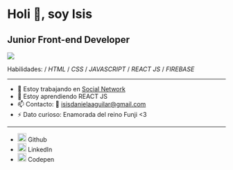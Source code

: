 # Holi 👋, soy Isis 
## Junior Front-end Developer 
![](https://media.giphy.com/media/QuIxFwQo0RMT1tASlV/giphy.gif)

Habilidades: / *HTML* / *CSS* / *JAVASCRIPT* / *REACT JS* / *FIREBASE* 

<hr>

- 🔭 Estoy trabajando en [Social Network](https://isisag.github.io/SCL019-social-network)
- 🌱 Estoy aprendiendo REACT JS  
- 📫 Contacto: 📧 isisdanielaaguilar@gmail.com 
- ⚡ Dato curioso: Enamorada del reino Funji <3  

<hr>

- [<img src='https://cdn.jsdelivr.net/npm/simple-icons@3.0.1/icons/github.svg' alt='github' height='20'>](https://github.com/https://github.com/Isisag) 
Github  
- [<img src='https://cdn.jsdelivr.net/npm/simple-icons@3.0.1/icons/linkedin.svg' alt='linkedin' height='20'>](https://www.linkedin.com/in/https://github.com/Isisag/) LinkedIn
- [<img src='https://cdn.jsdelivr.net/npm/simple-icons@3.0.1/icons/codepen.svg' alt='codepen' height='20'>](https://codepen.io/https://codepen.io/isisag) 
Codepen 


